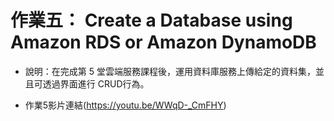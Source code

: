 # 作業五： Create a Database using Amazon RDS or Amazon DynamoDB

* 說明：在完成第 5 堂雲端服務課程後，運用資料庫服務上傳給定的資料集，並且可透過界面進行 CRUD行為。  

* 作業5影片連結(https://youtu.be/WWqD-_CmFHY)
